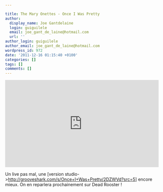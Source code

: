 ```yaml
---

title: The Mary Onettes - Once I Was Pretty
author:
  display_name: Joe Gantdelaine
  login: guiguilele
  email: joe_gant_de_laine@hotmail.com
  url: ''
author_login: guiguilele
author_email: joe_gant_de_laine@hotmail.com
wordpress_id: 972
date: '2011-12-16 01:15:40 +0100'
categories: []
tags: []
comments: []
---
```

<iframe width="500" height="284" src="http://www.youtube.com/embed/l_6Oo0VfMyU" frameborder="0" allowfullscreen></iframe>

Un live pas mal, une [version studio->http://grooveshark.com/s/Once+I+Was+Pretty/2DZWVd?src=5] encore mieux. On en reparlera prochainement sur Dead Rooster !
